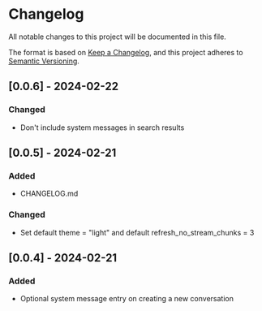 # Changelog

All notable changes to this project will be documented in this file.

The format is based on [Keep a Changelog](https://keepachangelog.com/en/1.0.0/), and this project adheres to [Semantic Versioning](https://semver.org/).
<!-- 
## [Unreleased]

### Added

- New feature X
- New dependency Y

### Changed

- Improved performance of feature Z
- Updated dependency A to version B

### Fixed

- Fixed bug C
- Fixed compatibility issue with D

### Removed

- Removed deprecated feature E -->

## [0.0.6] - 2024-02-22

### Changed

- Don't include system messages in search results

## [0.0.5] - 2024-02-21

### Added
  
  - CHANGELOG.md

### Changed

- Set default theme = "light" and default refresh_no_stream_chunks = 3

## [0.0.4] - 2024-02-21

### Added

- Optional system message entry on creating a new conversation



